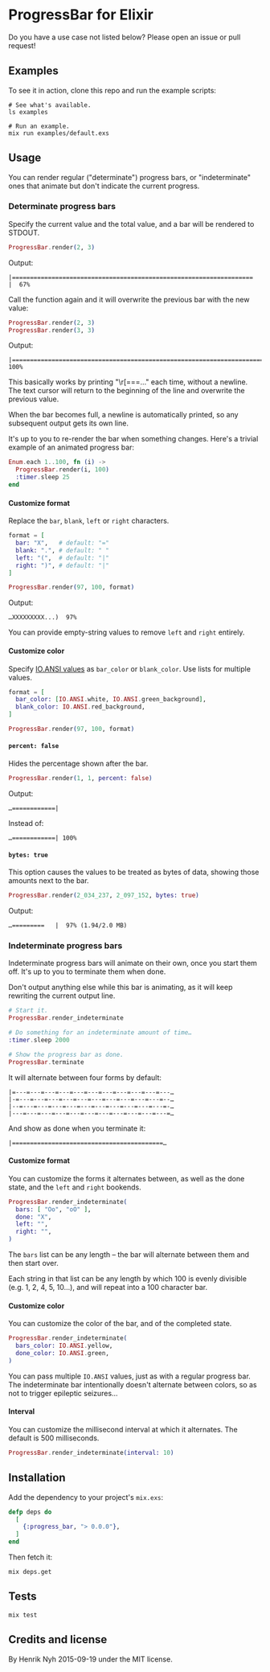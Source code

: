 # ProgressBar for Elixir

Do you have a use case not listed below? Please open an issue or pull request!


## Examples

To see it in action, clone this repo and run the example scripts:

    # See what's available.
    ls examples

    # Run an example.
    mix run examples/default.exs


## Usage

You can render regular ("determinate") progress bars, or "indeterminate" ones that animate but don't indicate the current progress.

### Determinate progress bars

Specify the current value and the total value, and a bar will be rendered to STDOUT.

``` elixir
ProgressBar.render(2, 3)
```

Output:

    |===================================================================                                 |  67%

Call the function again and it will overwrite the previous bar with the new value:

``` elixir
ProgressBar.render(2, 3)
ProgressBar.render(3, 3)
```

Output:

    |====================================================================================================| 100%

This basically works by printing "\r[===…" each time, without a newline. The text cursor will return to the beginning of the line and overwrite the previous value.

When the bar becomes full, a newline is automatically printed, so any subsequent output gets its own line.

It's up to you to re-render the bar when something changes. Here's a trivial example of an animated progress bar:

``` elixir
Enum.each 1..100, fn (i) ->
  ProgressBar.render(i, 100)
  :timer.sleep 25
end
```

#### Customize format

Replace the `bar`, `blank`, `left` or `right` characters.

``` elixir
format = [
  bar: "X",   # default: "="
  blank: ".", # default: " "
  left: "(",  # default: "|"
  right: ")", # default: "|"
]

ProgressBar.render(97, 100, format)
```

Output:

    …XXXXXXXXX...)  97%

You can provide empty-string values to remove `left` and `right` entirely.

#### Customize color

Specify [IO.ANSI values](http://elixir-lang.org/docs/v1.0/elixir/IO.ANSI.html) as `bar_color` or `blank_color`. Use lists for multiple values.

``` elixir
format = [
  bar_color: [IO.ANSI.white, IO.ANSI.green_background],
  blank_color: IO.ANSI.red_background,
]

ProgressBar.render(97, 100, format)
```

#### `percent: false`

Hides the percentage shown after the bar.

``` elixir
ProgressBar.render(1, 1, percent: false)
```

Output:

    …============|

Instead of:

    …============| 100%

#### `bytes: true`

This option causes the values to be treated as bytes of data, showing those amounts next to the bar.

``` elixir
ProgressBar.render(2_034_237, 2_097_152, bytes: true)
```

Output:

    …=========   |  97% (1.94/2.0 MB)

### Indeterminate progress bars

Indeterminate progress bars will animate on their own, once you start them off. It's up to you to terminate them when done.

Don't output anything else while this bar is animating, as it will keep rewriting the current output line.

``` elixir
# Start it.
ProgressBar.render_indeterminate

# Do something for an indeterminate amount of time…
:timer.sleep 2000

# Show the progress bar as done.
ProgressBar.terminate
```

It will alternate between four forms by default:

    |=---=---=---=---=---=---=---=---=---=---=---…
    |-=---=---=---=---=---=---=---=---=---=---=--…
    |--=---=---=---=---=---=---=---=---=---=---=-…
    |---=---=---=---=---=---=---=---=---=---=---=…

And show as done when you terminate it:

    |==========================================…

#### Customize format

You can customize the forms it alternates between, as well as the done state, and the `left` and `right` bookends.

``` elixir
ProgressBar.render_indeterminate(
  bars: [ "Oo", "oO" ],
  done: "X",
  left: "",
  right: "",
)
```

The `bars` list can be any length – the bar will alternate between them and then start over.

Each string in that list can be any length by which 100 is evenly divisible (e.g. 1, 2, 4, 5, 10…), and will repeat into a 100 character bar.

#### Customize color

You can customize the color of the bar, and of the completed state.

``` elixir
ProgressBar.render_indeterminate(
  bars_color: IO.ANSI.yellow,
  done_color: IO.ANSI.green,
)
```

You can pass multiple `IO.ANSI` values, just as with a regular progress bar. The indeterminate bar intentionally doesn't alternate between colors, so as not to trigger epileptic seizures…

#### Interval

You can customize the millisecond interval at which it alternates. The default is 500 milliseconds.

``` elixir
ProgressBar.render_indeterminate(interval: 10)
```


## Installation

Add the dependency to your project's `mix.exs`:

``` elixir
defp deps do
  [
    {:progress_bar, "> 0.0.0"},
  ]
end
```

Then fetch it:

    mix deps.get


## Tests

    mix test


## Credits and license

By Henrik Nyh 2015-09-19 under the MIT license.
